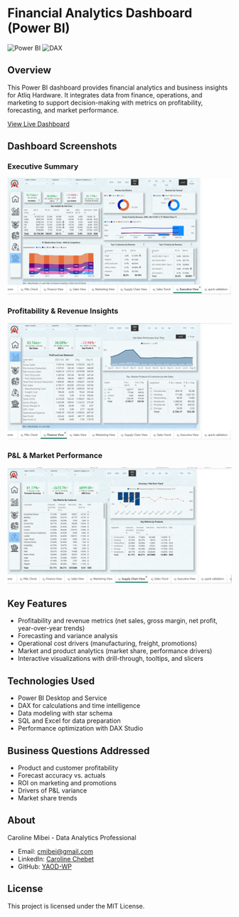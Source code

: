 # Financial Analytics Dashboard (Power BI)

![Power BI](https://img.shields.io/badge/Power%20BI-F2C811?style=for-the-badge&logo=powerbi&logoColor=black)
![DAX](https://img.shields.io/badge/DAX-0078D4?style=for-the-badge&logo=microsoft&logoColor=white)

## Overview
This Power BI dashboard provides financial analytics and business insights for Atliq Hardware. It integrates data from finance, operations, and marketing to support decision-making with metrics on profitability, forecasting, and market performance.

[View Live Dashboard](https://app.powerbi.com/groups/me/reports/340d9d72-224f-4e94-8be3-d5e4d9c727f5/ReportSection3e6d270a5b20870d7cd8?experience=power-bi)

## Dashboard Screenshots

### Executive Summary
![Executive Summary](executive%20summary.PNG)

### Profitability & Revenue Insights
![Profitability & Revenue Insights](Profit%26Loss.PNG)

### P&L & Market Performance
![P&L & Market Performance](Supply%20Chain.PNG)

## Key Features
- Profitability and revenue metrics (net sales, gross margin, net profit, year-over-year trends)
- Forecasting and variance analysis
- Operational cost drivers (manufacturing, freight, promotions)
- Market and product analytics (market share, performance drivers)
- Interactive visualizations with drill-through, tooltips, and slicers

## Technologies Used
- Power BI Desktop and Service
- DAX for calculations and time intelligence
- Data modeling with star schema
- SQL and Excel for data preparation
- Performance optimization with DAX Studio

## Business Questions Addressed
- Product and customer profitability
- Forecast accuracy vs. actuals
- ROI on marketing and promotions
- Drivers of P&L variance
- Market share trends

## About
Caroline Mibei - Data Analytics Professional

- Email: cmibei@gmail.com
- LinkedIn: [Caroline Chebet](https://www.linkedin.com/in/caroline-chebet-41683074/)
- GitHub: [YAOD-WP](https://github.com/YAOD-WP)

## License
This project is licensed under the MIT License.
